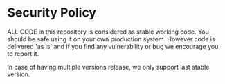 # Security Policy

ALL CODE in this repository is considered as stable working code. You should be safe using it on your own production system. However code is delivered 'as is' and if you find any vulnerability or bug we encourage you to report it.

In case of having multiple versions release, we only support last stable version.